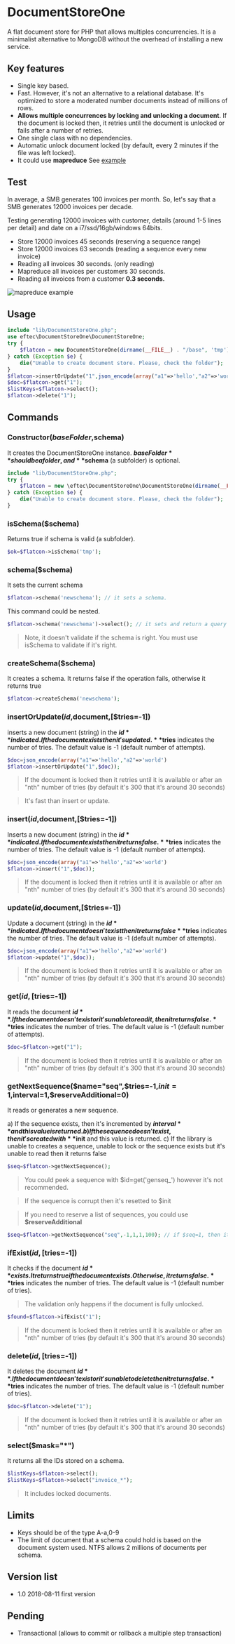 # DocumentStoreOne
A flat document store for PHP that allows multiples concurrencies. It is a minimalist alternative to MongoDB without the overhead of installing a new service.

## Key features
- Single key based.
- Fast. However, it's not an alternative to a relational database. It's optimized to store a moderated number documents instead of millions of rows.
- **Allows multiple concurrences by locking and unlocking a document**. If the document is locked then, it retries until the document is unlocked or fails after a number of retries.
- One single class with no dependencies.
- Automatic unlock document locked (by default, every 2 minutes if the file was left locked).
- It could use **mapreduce** See [example](https://github.com/EFTEC/DocumentStoreOne/blob/master/examples/4_example_read_mapreduce.php)

## Test 

In average, a SMB generates 100 invoices per month. So, let's say that a SMB generates 12000 invoices per decade.  

Testing generating 12000 invoices with customer, details (around 1-5 lines per detail) and date on a i7/ssd/16gb/windows 64bits.

* Store 12000 invoices 45 seconds (reserving a sequence range)  
* Store 12000 invoices  63 seconds (reading a sequence every new invoice)  
* Reading all invoices 30 seconds. (only reading) 
* Mapreduce all invoices per customers 30 seconds.  
* Reading all invoices from a customer **0.3 seconds.**
  
![mapreduce example](https://github.com/EFTEC/DocumentStoreOne/blob/master/doc/mapreduce.jpg "mapreduce on php")


## Usage

```php
include "lib/DocumentStoreOne.php";
use eftec\DocumentStoreOne\DocumentStoreOne;
try {
    $flatcon = new DocumentStoreOne(dirname(__FILE__) . "/base", 'tmp');
} catch (Exception $e) {
    die("Unable to create document store. Please, check the folder");
}
$flatcon->insertOrUpdate("1",json_encode(array("a1"=>'hello',"a2"=>'world')));
$doc=$flatcon->get("1");
$listKeys=$flatcon->select();
$flatcon->delete("1");
```

## Commands

### Constructor($baseFolder,$schema)

It creates the DocumentStoreOne instance.   **$baseFolder** should be a folder, and **$schema** (a subfolder) is optional.

```php
include "lib/DocumentStoreOne.php";
try {
    $flatcon = new \eftec\DocumentStoreOne\DocumentStoreOne(dirname(__FILE__) . "/base", 'tmp');
} catch (Exception $e) {
    die("Unable to create document store. Please, check the folder");
}
```

### isSchema($schema)

Returns true if schema is valid (a subfolder).
```php
$ok=$flatcon->isSchema('tmp');
```
### schema($schema)

It sets the current schema
```php
$flatcon->schema('newschema'); // it sets a schema.
```
This command could be nested.  

```php
$flatcon->schema('newschema')->select(); // it sets and return a query
```

> Note, it doesn't validate if the schema is right.  You must use isSchema to validate if it's right.

### createSchema($schema) 

It creates a schema. It returns false if the operation fails, otherwise it returns true

```php
$flatcon->createSchema('newschema'); 
```

### insertOrUpdate($id,$document,[$tries=-1])

inserts a new document (string) in the **$id** indicated. If the document exists then it's updated.  
**$tries** indicates the number of tries. The default value is -1 (default number of attempts).  

```php
$doc=json_encode(array("a1"=>'hello',"a2"=>'world')
$flatcon->insertOrUpdate("1",$doc));
```
> If the document is locked then it retries until it is available or after an "nth" number of tries (by default it's 300 that it's around 30 seconds)

> It's fast than insert or update.

### insert($id,$document,[$tries=-1])

Inserts a new document (string) in the **$id** indicated. If the document exists then it returns false.  
**$tries** indicates the number of tries. The default value is -1 (default number of attempts).  

```php
$doc=json_encode(array("a1"=>'hello',"a2"=>'world')
$flatcon->insert("1",$doc));
```

> If the document is locked then it retries until it is available or after an "nth" number of tries (by default it's 300 that it's around 30 seconds)

### update($id,$document,[$tries=-1])

Update a document (string) in the **$id** indicated. If the document doesn't exist then it returns false  
**$tries** indicates the number of tries. The default value is -1 (default number of attempts).  

```php
$doc=json_encode(array("a1"=>'hello',"a2"=>'world')
$flatcon->update("1",$doc));
```

> If the document is locked then it retries until it is available or after an "nth" number of tries (by default it's 300 that it's around 30 seconds)


### get($id,[$tries=-1])

It reads the document **$id**.  If the document doesn't exist or it's unable to read it, then it returns false.  
**$tries** indicates the number of tries. The default value is -1 (default number of attempts).  

```php
$doc=$flatcon->get("1");
```

> If the document is locked then it retries until it is available or after an "nth" number of tries (by default it's 300 that it's around 30 seconds)

### getNextSequence($name="seq",$tries=-1,$init=1,$interval=1,$reserveAdditional=0)

It reads or generates a new sequence.

a) If the sequence exists, then it's incremented by **$interval** and this value is returned.  
b) If the sequence doesn't exist, then it's created with **$init** and this value is returned.
c) If the library is unable to creates a sequence, unable to lock or the sequence exists but it's unable to read then it returns false

```php
$seq=$flatcon->getNextSequence();
```

> You could peek a sequence with $id=get('genseq_<name>') however it's not recommended.

> If the sequence is corrupt then it's resetted to $init

> If you need to reserve a list of sequences, you could use **$reserveAdditional**

```php
$seq=$flatcon->getNextSequence("seq",-1,1,1,100); // if $seq=1, then it's reserved up to the 101. The next value will be 102.
```

### ifExist($id,[$tries=-1])

It checks if the document **$id** exists.  It returns true if the document exists. Otherwise, it returns false.  
**$tries** indicates the number of tries. The default value is -1 (default number of tries).  
>The validation only happens if the document is fully unlocked.  

```php
$found=$flatcon->ifExist("1");
```

> If the document is locked then it retries until it is available or after an "nth" number of tries (by default it's 300 that it's around 30 seconds)

### delete($id,[$tries=-1])

It deletes the document **$id**.  If the document doesn't exist or it's unable to delete then it returns false.  
**$tries** indicates the number of tries. The default value is -1 (default number of tries).  

```php
$doc=$flatcon->delete("1");
```
> If the document is locked then it retries until it is available or after an "nth" number of tries (by default it's 300 that it's around 30 seconds)

### select($mask="*")

It returns all the IDs stored on a schema.  

```php
$listKeys=$flatcon->select();
$listKeys=$flatcon->select("invoice_*");
```
> It includes locked documents.

## Limits
- Keys should be of the type A-a,0-9  
- The limit of document that a schema could hold is based on the document system used. NTFS allows 2 millions of documents per schema.  

## Version list

- 1.0 2018-08-11 first version

## Pending

- Transactional (allows to commit or rollback a multiple step transaction)
